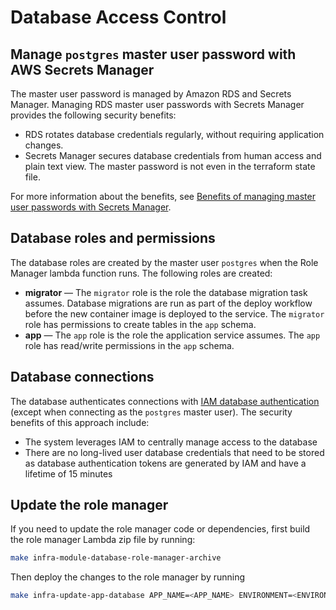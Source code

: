 # Database Access Control

## Manage `postgres` master user password with AWS Secrets Manager

The master user password is managed by Amazon RDS and Secrets Manager. Managing RDS master user passwords with Secrets Manager provides the following security benefits:

* RDS rotates database credentials regularly, without requiring application changes.
* Secrets Manager secures database credentials from human access and plain text view. The master password is not even in the terraform state file.

For more information about the benefits, see [Benefits of managing master user passwords with Secrets Manager](https://docs.aws.amazon.com/AmazonRDS/latest/UserGuide/rds-secrets-manager.html#rds-secrets-manager-benefits).

## Database roles and permissions

The database roles are created by the master user `postgres` when the Role Manager lambda function runs. The following roles are created:

* **migrator** — The `migrator` role is the role the database migration task assumes. Database migrations are run as part of the deploy workflow before the new container image is deployed to the service. The `migrator` role has permissions to create tables in the `app` schema.
* **app** — The `app` role is the role the application service assumes. The `app` role has read/write permissions in the `app` schema.

## Database connections

The database authenticates connections with [IAM database authentication](https://docs.aws.amazon.com/AmazonRDS/latest/UserGuide/UsingWithRDS.IAMDBAuth.html) (except when connecting as the `postgres` master user). The security benefits of this approach include:

* The system leverages IAM to centrally manage access to the database
* There are no long-lived user database credentials that need to be stored as database authentication tokens are generated by IAM and have a lifetime of 15 minutes

## Update the role manager

If you need to update the role manager code or dependencies, first build the role manager Lambda zip file by running:

```bash
make infra-module-database-role-manager-archive
```

Then deploy the changes to the role manager by running

```bash
make infra-update-app-database APP_NAME=<APP_NAME> ENVIRONMENT=<ENVIRONMENT>
```
